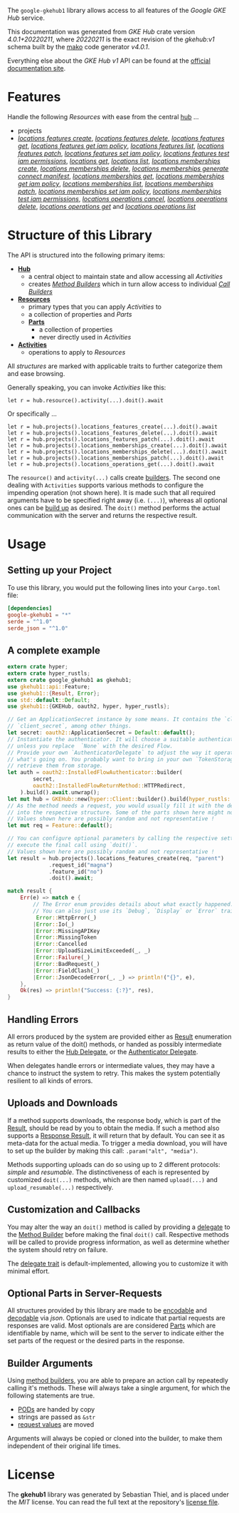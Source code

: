 <!---
DO NOT EDIT !
This file was generated automatically from 'src/generator/templates/api/README.md.mako'
DO NOT EDIT !
-->
The `google-gkehub1` library allows access to all features of the *Google GKE Hub* service.

This documentation was generated from *GKE Hub* crate version *4.0.1+20220211*, where *20220211* is the exact revision of the *gkehub:v1* schema built by the [mako](http://www.makotemplates.org/) code generator *v4.0.1*.

Everything else about the *GKE Hub* *v1* API can be found at the
[official documentation site](https://cloud.google.com/anthos/multicluster-management/connect/registering-a-cluster).
# Features

Handle the following *Resources* with ease from the central [hub](https://docs.rs/google-gkehub1/4.0.1+20220211/google_gkehub1/GKEHub) ... 

* projects
 * [*locations features create*](https://docs.rs/google-gkehub1/4.0.1+20220211/google_gkehub1/api::ProjectLocationFeatureCreateCall), [*locations features delete*](https://docs.rs/google-gkehub1/4.0.1+20220211/google_gkehub1/api::ProjectLocationFeatureDeleteCall), [*locations features get*](https://docs.rs/google-gkehub1/4.0.1+20220211/google_gkehub1/api::ProjectLocationFeatureGetCall), [*locations features get iam policy*](https://docs.rs/google-gkehub1/4.0.1+20220211/google_gkehub1/api::ProjectLocationFeatureGetIamPolicyCall), [*locations features list*](https://docs.rs/google-gkehub1/4.0.1+20220211/google_gkehub1/api::ProjectLocationFeatureListCall), [*locations features patch*](https://docs.rs/google-gkehub1/4.0.1+20220211/google_gkehub1/api::ProjectLocationFeaturePatchCall), [*locations features set iam policy*](https://docs.rs/google-gkehub1/4.0.1+20220211/google_gkehub1/api::ProjectLocationFeatureSetIamPolicyCall), [*locations features test iam permissions*](https://docs.rs/google-gkehub1/4.0.1+20220211/google_gkehub1/api::ProjectLocationFeatureTestIamPermissionCall), [*locations get*](https://docs.rs/google-gkehub1/4.0.1+20220211/google_gkehub1/api::ProjectLocationGetCall), [*locations list*](https://docs.rs/google-gkehub1/4.0.1+20220211/google_gkehub1/api::ProjectLocationListCall), [*locations memberships create*](https://docs.rs/google-gkehub1/4.0.1+20220211/google_gkehub1/api::ProjectLocationMembershipCreateCall), [*locations memberships delete*](https://docs.rs/google-gkehub1/4.0.1+20220211/google_gkehub1/api::ProjectLocationMembershipDeleteCall), [*locations memberships generate connect manifest*](https://docs.rs/google-gkehub1/4.0.1+20220211/google_gkehub1/api::ProjectLocationMembershipGenerateConnectManifestCall), [*locations memberships get*](https://docs.rs/google-gkehub1/4.0.1+20220211/google_gkehub1/api::ProjectLocationMembershipGetCall), [*locations memberships get iam policy*](https://docs.rs/google-gkehub1/4.0.1+20220211/google_gkehub1/api::ProjectLocationMembershipGetIamPolicyCall), [*locations memberships list*](https://docs.rs/google-gkehub1/4.0.1+20220211/google_gkehub1/api::ProjectLocationMembershipListCall), [*locations memberships patch*](https://docs.rs/google-gkehub1/4.0.1+20220211/google_gkehub1/api::ProjectLocationMembershipPatchCall), [*locations memberships set iam policy*](https://docs.rs/google-gkehub1/4.0.1+20220211/google_gkehub1/api::ProjectLocationMembershipSetIamPolicyCall), [*locations memberships test iam permissions*](https://docs.rs/google-gkehub1/4.0.1+20220211/google_gkehub1/api::ProjectLocationMembershipTestIamPermissionCall), [*locations operations cancel*](https://docs.rs/google-gkehub1/4.0.1+20220211/google_gkehub1/api::ProjectLocationOperationCancelCall), [*locations operations delete*](https://docs.rs/google-gkehub1/4.0.1+20220211/google_gkehub1/api::ProjectLocationOperationDeleteCall), [*locations operations get*](https://docs.rs/google-gkehub1/4.0.1+20220211/google_gkehub1/api::ProjectLocationOperationGetCall) and [*locations operations list*](https://docs.rs/google-gkehub1/4.0.1+20220211/google_gkehub1/api::ProjectLocationOperationListCall)




# Structure of this Library

The API is structured into the following primary items:

* **[Hub](https://docs.rs/google-gkehub1/4.0.1+20220211/google_gkehub1/GKEHub)**
    * a central object to maintain state and allow accessing all *Activities*
    * creates [*Method Builders*](https://docs.rs/google-gkehub1/4.0.1+20220211/google_gkehub1/client::MethodsBuilder) which in turn
      allow access to individual [*Call Builders*](https://docs.rs/google-gkehub1/4.0.1+20220211/google_gkehub1/client::CallBuilder)
* **[Resources](https://docs.rs/google-gkehub1/4.0.1+20220211/google_gkehub1/client::Resource)**
    * primary types that you can apply *Activities* to
    * a collection of properties and *Parts*
    * **[Parts](https://docs.rs/google-gkehub1/4.0.1+20220211/google_gkehub1/client::Part)**
        * a collection of properties
        * never directly used in *Activities*
* **[Activities](https://docs.rs/google-gkehub1/4.0.1+20220211/google_gkehub1/client::CallBuilder)**
    * operations to apply to *Resources*

All *structures* are marked with applicable traits to further categorize them and ease browsing.

Generally speaking, you can invoke *Activities* like this:

```Rust,ignore
let r = hub.resource().activity(...).doit().await
```

Or specifically ...

```ignore
let r = hub.projects().locations_features_create(...).doit().await
let r = hub.projects().locations_features_delete(...).doit().await
let r = hub.projects().locations_features_patch(...).doit().await
let r = hub.projects().locations_memberships_create(...).doit().await
let r = hub.projects().locations_memberships_delete(...).doit().await
let r = hub.projects().locations_memberships_patch(...).doit().await
let r = hub.projects().locations_operations_get(...).doit().await
```

The `resource()` and `activity(...)` calls create [builders][builder-pattern]. The second one dealing with `Activities` 
supports various methods to configure the impending operation (not shown here). It is made such that all required arguments have to be 
specified right away (i.e. `(...)`), whereas all optional ones can be [build up][builder-pattern] as desired.
The `doit()` method performs the actual communication with the server and returns the respective result.

# Usage

## Setting up your Project

To use this library, you would put the following lines into your `Cargo.toml` file:

```toml
[dependencies]
google-gkehub1 = "*"
serde = "^1.0"
serde_json = "^1.0"
```

## A complete example

```Rust
extern crate hyper;
extern crate hyper_rustls;
extern crate google_gkehub1 as gkehub1;
use gkehub1::api::Feature;
use gkehub1::{Result, Error};
use std::default::Default;
use gkehub1::{GKEHub, oauth2, hyper, hyper_rustls};

// Get an ApplicationSecret instance by some means. It contains the `client_id` and 
// `client_secret`, among other things.
let secret: oauth2::ApplicationSecret = Default::default();
// Instantiate the authenticator. It will choose a suitable authentication flow for you, 
// unless you replace  `None` with the desired Flow.
// Provide your own `AuthenticatorDelegate` to adjust the way it operates and get feedback about 
// what's going on. You probably want to bring in your own `TokenStorage` to persist tokens and
// retrieve them from storage.
let auth = oauth2::InstalledFlowAuthenticator::builder(
        secret,
        oauth2::InstalledFlowReturnMethod::HTTPRedirect,
    ).build().await.unwrap();
let mut hub = GKEHub::new(hyper::Client::builder().build(hyper_rustls::HttpsConnectorBuilder::new().with_native_roots().https_or_http().enable_http1().enable_http2().build()), auth);
// As the method needs a request, you would usually fill it with the desired information
// into the respective structure. Some of the parts shown here might not be applicable !
// Values shown here are possibly random and not representative !
let mut req = Feature::default();

// You can configure optional parameters by calling the respective setters at will, and
// execute the final call using `doit()`.
// Values shown here are possibly random and not representative !
let result = hub.projects().locations_features_create(req, "parent")
             .request_id("magna")
             .feature_id("no")
             .doit().await;

match result {
    Err(e) => match e {
        // The Error enum provides details about what exactly happened.
        // You can also just use its `Debug`, `Display` or `Error` traits
         Error::HttpError(_)
        |Error::Io(_)
        |Error::MissingAPIKey
        |Error::MissingToken
        |Error::Cancelled
        |Error::UploadSizeLimitExceeded(_, _)
        |Error::Failure(_)
        |Error::BadRequest(_)
        |Error::FieldClash(_)
        |Error::JsonDecodeError(_, _) => println!("{}", e),
    },
    Ok(res) => println!("Success: {:?}", res),
}

```
## Handling Errors

All errors produced by the system are provided either as [Result](https://docs.rs/google-gkehub1/4.0.1+20220211/google_gkehub1/client::Result) enumeration as return value of
the doit() methods, or handed as possibly intermediate results to either the 
[Hub Delegate](https://docs.rs/google-gkehub1/4.0.1+20220211/google_gkehub1/client::Delegate), or the [Authenticator Delegate](https://docs.rs/yup-oauth2/*/yup_oauth2/trait.AuthenticatorDelegate.html).

When delegates handle errors or intermediate values, they may have a chance to instruct the system to retry. This 
makes the system potentially resilient to all kinds of errors.

## Uploads and Downloads
If a method supports downloads, the response body, which is part of the [Result](https://docs.rs/google-gkehub1/4.0.1+20220211/google_gkehub1/client::Result), should be
read by you to obtain the media.
If such a method also supports a [Response Result](https://docs.rs/google-gkehub1/4.0.1+20220211/google_gkehub1/client::ResponseResult), it will return that by default.
You can see it as meta-data for the actual media. To trigger a media download, you will have to set up the builder by making
this call: `.param("alt", "media")`.

Methods supporting uploads can do so using up to 2 different protocols: 
*simple* and *resumable*. The distinctiveness of each is represented by customized 
`doit(...)` methods, which are then named `upload(...)` and `upload_resumable(...)` respectively.

## Customization and Callbacks

You may alter the way an `doit()` method is called by providing a [delegate](https://docs.rs/google-gkehub1/4.0.1+20220211/google_gkehub1/client::Delegate) to the 
[Method Builder](https://docs.rs/google-gkehub1/4.0.1+20220211/google_gkehub1/client::CallBuilder) before making the final `doit()` call. 
Respective methods will be called to provide progress information, as well as determine whether the system should 
retry on failure.

The [delegate trait](https://docs.rs/google-gkehub1/4.0.1+20220211/google_gkehub1/client::Delegate) is default-implemented, allowing you to customize it with minimal effort.

## Optional Parts in Server-Requests

All structures provided by this library are made to be [encodable](https://docs.rs/google-gkehub1/4.0.1+20220211/google_gkehub1/client::RequestValue) and 
[decodable](https://docs.rs/google-gkehub1/4.0.1+20220211/google_gkehub1/client::ResponseResult) via *json*. Optionals are used to indicate that partial requests are responses 
are valid.
Most optionals are are considered [Parts](https://docs.rs/google-gkehub1/4.0.1+20220211/google_gkehub1/client::Part) which are identifiable by name, which will be sent to 
the server to indicate either the set parts of the request or the desired parts in the response.

## Builder Arguments

Using [method builders](https://docs.rs/google-gkehub1/4.0.1+20220211/google_gkehub1/client::CallBuilder), you are able to prepare an action call by repeatedly calling it's methods.
These will always take a single argument, for which the following statements are true.

* [PODs][wiki-pod] are handed by copy
* strings are passed as `&str`
* [request values](https://docs.rs/google-gkehub1/4.0.1+20220211/google_gkehub1/client::RequestValue) are moved

Arguments will always be copied or cloned into the builder, to make them independent of their original life times.

[wiki-pod]: http://en.wikipedia.org/wiki/Plain_old_data_structure
[builder-pattern]: http://en.wikipedia.org/wiki/Builder_pattern
[google-go-api]: https://github.com/google/google-api-go-client

# License
The **gkehub1** library was generated by Sebastian Thiel, and is placed 
under the *MIT* license.
You can read the full text at the repository's [license file][repo-license].

[repo-license]: https://github.com/Byron/google-apis-rsblob/main/LICENSE.md

